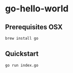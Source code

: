 # go-hello-world

## Prerequisites OSX
```bash
brew install go
```

## Quickstart
```bash
go run index.go
```
